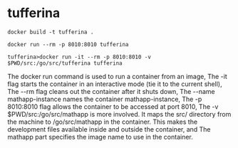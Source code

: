 # tufferina



```
docker build -t tufferina .

docker run --rm -p 8010:8010 tufferina
```


```
tufferina>docker run -it --rm -p 8010:8010 -v $PWD/src:/go/src/tufferina tufferina
```

The docker run command is used to run a container from an image,
The -it flag starts the container in an interactive mode (tie it to the current shell),
The --rm flag cleans out the container after it shuts down,
The --name mathapp-instance names the container mathapp-instance,
The -p 8010:8010 flag allows the container to be accessed at port 8010,
The -v $PWD/src:/go/src/mathapp is more involved. It maps the src/ directory from the machine to /go/src/mathapp in the container. This makes the development files available inside and outside the container, and
The mathapp part specifies the image name to use in the container.

